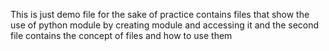 This is just demo file
for the sake of practice
contains files that show the use of python module by creating module and accessing it and the second file contains the concept of files and how to use them
